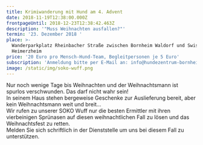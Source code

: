 ```yaml
---
title: Krimiwanderung mit Hund am 4. Advent
date: 2018-11-19T12:38:00.000Z
frontpageUntil: 2018-12-23T12:38:42.463Z
description: '"Muss Weihnachten ausfallen?"'
termin: '23. Dezember 2018 '
place: >-
  Wanderparkplatz Rheinbacher Straße zwischen Bornheim Waldorf und Swisttal
  Heimerzheim
price: '20 Euro pro Mensch-Hund-Team, Begleitpersonen je 5 Euro'
subscription: 'Anmeldung bitte per E-Mail an: info@hundezentrum-bornheim.de'
image: /static/img/soko-wuff.png
---
```

Nur noch wenige Tage bis Weihnachten und der Weihnachtsmann ist spurlos verschwunden. Das darf nicht wahr sein!\
In seinem Haus stehen bergeweise Geschenke zur Auslieferung bereit, aber kein Weihnachtsmann weit und breit...\
Wir rufen zu unserer SOKO Wuff nur die besten Ermittler mit ihren vierbeinigen Sprünasen auf diesen weihnachtlichen Fall zu lösen und das Weihnachtsfest zu retten. \
Melden Sie sich schriftlich in der Dienststelle um uns bei diesem Fall zu unterstützen.
